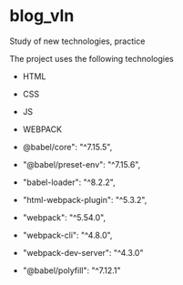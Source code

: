# blog_vln
Study of new technologies, practice

The project uses the following technologies

* HTML
* CSS
* JS
* WEBPACK


* @babel/core": "^7.15.5",
* "@babel/preset-env": "^7.15.6",
* "babel-loader": "^8.2.2",
* "html-webpack-plugin": "^5.3.2",
* "webpack": "^5.54.0",
* "webpack-cli": "^4.8.0",
* "webpack-dev-server": "^4.3.0"


* "@babel/polyfill": "^7.12.1"
